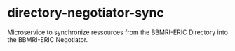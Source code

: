 # directory-negotiator-sync
Microservice to synchronize ressources from the BBMRI-ERIC Directory into the BBMRI-ERIC Negotiator.
